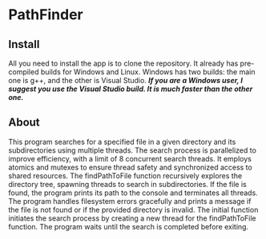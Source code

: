 # PathFinder

## Install
All you need to install the app is to clone the repository.
It already has pre-compiled builds for Windows and Linux.
Windows has two builds: the main one is g++, and the other is Visual Studio.
***If you are a Windows user, I suggest you use the Visual Studio build. It is much faster than the other one.***

## About
This program searches for a specified file in a given directory and its subdirectories using multiple threads.
The search process is parallelized to improve efficiency, with a limit of 8 concurrent search threads.
It employs atomics and mutexes to ensure thread safety and synchronized access to shared resources.
The findPathToFile function recursively explores the directory tree, spawning threads to search in subdirectories.
If the file is found, the program prints its path to the console and terminates all threads.
The program handles filesystem errors gracefully and prints a message if the file is not found or if the provided directory is invalid.
The initial function initiates the search process by creating a new thread for the findPathToFile function.
The program waits until the search is completed before exiting.

